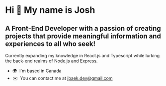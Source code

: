 Hi 👋 My name is Josh
=====================

A Front-End Developer with a passion of creating projects that provide meaningful information and experiences to all who seek!
------------------------------------------------------------------------------------------------------------------------------

Currently expanding my knowledge in React.js and Typescript while lurking the back-end realms of Node.js and Express.

*   🌍  I'm based in Canada
*   ✉️  You can contact me at [jbaek.dev@gmail.com](mailto:jbaek.dev@gmail.com)
